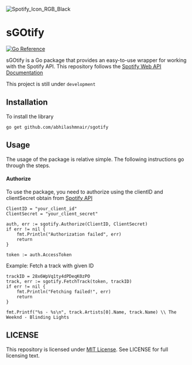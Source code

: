 ![Spotify_Icon_RGB_Black](https://raw.githubusercontent.com/abhilashmnair/sgotify/main/logo.png)
# sGOtify
[![Go Reference](https://pkg.go.dev/badge/godoc.org/github.com/abhilashmnair/sgotify.svg)](https://pkg.go.dev/github.com/abhilashmnair/sgotify)

sGOtify is a Go package that provides an easy-to-use wrapper for working with the Spotify API.
This repository follows the [Spotify Web API Documentation](https://developer.spotify.com/documentation/web-api)

This project is still under `development`

## Installation
To install the library
```
go get github.com/abhilashmnair/sgotify
```

## Usage
The usage of the package is relative simple. The following instructions go through the steps.

#### Authorize
To use the package, you need to authorize using the clientID and clientSecret obtain from [Spotify API](https://developer.spotify.com/)

```
ClientID = "your_client_id"
ClientSecret = "your_client_secret"

auth, err := sgotify.Authorize(ClientID, ClientSecret)
if err != nil {
	fmt.Println("Authorization failed", err)
	return
}

token := auth.AccessToken
```

Example: Fetch a track with given ID
```
trackID = 28x6WpVq1ty4dPDeqK0zPO
track, err := sgotify.FetchTrack(token, trackID)
if err != nil {
	fmt.Println("Fetching failed!", err)
	return
}

fmt.Printf("%s - %s\n", track.Artists[0].Name, track.Name) \\ The Weeknd - Blinding Lights
```

## LICENSE
This repository is licensed under [MIT License](https://github.com/abhilashmnair/sgotify/tree/main?tab=MIT-1-ov-file). See LICENSE for full licensing text.
